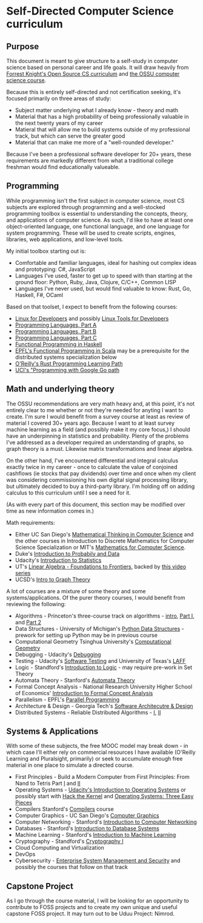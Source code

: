 # Self-Directed Computer Science curriculum

## Purpose

This document is meant to give structure to a self-study in computer science based on personal career and life goals. It will draw heavily
from [Forrest Knight's Open Source CS curriculum](https://github.com/jake-bladt/open-source-cs) and 
[the OSSU computer science course](https://github.com/jake-bladt/computer-science).

Because this is entirely self-directed and not certification seeking, it's focused primarily on three areas of study:

* Subject matter underlying what I already know - theory and math
* Material that has a high probability of being professionally valuable in the next twenty years of my career
* Matieral that will allow me to build systems outside of my professional track, but which can serve the greater good
* Material that can make me more of a "well-rounded developer."

Because I've been a professional software developer for 20+ years, these requirements are markedly different from what a traditional college freshman would find educationally valueable.

## Programming

While programming isn't the first subject in computer science, most CS subjects are explored through programming and a well-stocked programming toolbox is essential to understanding the concepts, theory, and applications of computer science. As such, I'd like to have at least one object-oriented language, one functional language, and one language for system programming. These will be used to create scripts, engines, libraries, web applications, and low-level tools.

My initial toolbox starting out is:

* Comfortable and familiar languages, ideal for hashing out complex ideas and prototyping: C#, JavaScript
* Languages I've used, faster to get up to speed with than starting at the ground floor: Python, Ruby, Java, Clojure, C/C++, Common LISP
* Languages I've never used, but would find valuable to know: Rust, Go, Haskell, F#, OCaml

Based on that toolset, I expect to benefit from the following courses:

* [Linux for Developers](https://www.coursera.org/learn/linux-for-developers) and possibly [Linux Tools for Developers](https://www.coursera.org/learn/linux-tools-for-developers)
* [Programming Languages, Part A](https://www.coursera.org/learn/programming-languages)
* [Programming Languages, Part B](https://www.coursera.org/learn/programming-languages-part-b)
* [Programming Languages, Part C](https://www.coursera.org/learn/programming-languages-part-c)
* [Functional Programming in Haskell](https://www.futurelearn.com/courses/functional-programming-haskell)
* [EPFL's Functional Programming in Scala](https://www.coursera.org/learn/progfun1) may be a prerequisite for the distributed systems specialization below
* [O'Reilly's Rust Programming Learning Path](https://learning.oreilly.com/learning-paths/learning-path-learn/9781789809398/)
* [UCI's "Programming with Google Go path](https://www.coursera.org/specializations/google-golang)

## Math and underlying theory

The OSSU recommendations are very math heavy and, at this point, it's not entirely clear to me whether or not they're needed for anyting I want to create. I'm sure I would benefit from a survey course at least as review of material I covered 30+ years ago. Because I want to at least survey machine learning as a field (and possibly make it my core focus,) I should have an underpinning in statistics and probability. Plenty of the problems I've addressed as a developer required an understanding of graphs, so graph theory is a must. Likewise matrix transformations and linear algebra.

On the other hand, I've encountered differential and integral calculus exactly twice in my career - once to calculate the value of conjoined cashflows (ie stocks that pay dividends) over time and once when my client was considering commissioning his own digital signal processing library, but ultimately decided to buy a third-party library. I'm holding off on adding calculus to this curriculum until I see a need for it.

(As with every part of this document, this section may be modified over time as new information comes in.)

Math requirements:

* Either UC San Diego's [Mathematical Thinking in Computer Science](https://www.coursera.org/learn/what-is-a-proof) and the other courses in Introduction to Discrete Mathematics for Computer Science Specialization or MIT's [Mathematics for Computer Science](https://ocw.mit.edu/courses/electrical-engineering-and-computer-science/6-042j-mathematics-for-computer-science-spring-2015/index.htm).
* Duke's [Introduction to Probabily and Data](https://www.coursera.org/learn/probability-intro)
* Udacity's [Introduction to Statistics](https://www.udacity.com/course/intro-to-statistics--st101)
* UT's [Linear Algebra - Foundations to Frontiers](https://www.edx.org/course/linear-algebra-foundations-to-frontiers), backed by [this video series](https://www.youtube.com/playlist?list=PLZHQObOWTQDPD3MizzM2xVFitgF8hE_ab)
* UCSD's [Intro to Graph Theory](https://www.coursera.org/learn/graphs)

A lot of courses are a mixture of some theory and some systems/applications. Of the purer theory courses, I would benefit from reviewing the following:

* Algorithms - Princeton's three-course track on algorithms - [intro](https://www.classcentral.com/course/coursera-computer-science-algorithms-theory-and-machines-10671), [Part I](https://lagunita.stanford.edu/courses/course-v1:Engineering+Algorithms1+SelfPaced/about), and [Part 2](https://lagunita.stanford.edu/courses/course-v1:Engineering+Algorithms2+SelfPaced/about)
* Data Structures - University of Michigan's [Python Data Structures](https://www.coursera.org/learn/python-data) - prework for setting up Python may be in previous course
* Computational Geometry Tsinghua University's [Computational Geometry](https://www.edx.org/course/ji-suan-ji-he--computational-geometry)
* Debugging - Udacity's [Debugging](https://www.udacity.com/course/software-debugging--cs259)
* Testing - Udacity's [Software Testing](https://www.udacity.com/course/software-testing--cs258) and University of Texas's [LAFF](https://www.edx.org/course/laff-on-programming-for-correctness)
* Logic - Standford's [Introduction to Logic](https://www.coursera.org/learn/logic-introduction) - may require pre-work in Set Theory
* Automata Theory - Stanford's [Automata Theory](https://lagunita.stanford.edu/courses/course-v1:ComputerScience+Automata+SelfPaced/about)
* Formal Concept Analysis - National Research University Higher School of Economics' [Introduction to Formal Concept Analysis](https://www.coursera.org/learn/formal-concept-analysis)
* Parallelism - EPFL's [Parallel Programming](https://www.coursera.org/learn/parprog1)
* Architecture & Design - Georgia Tech's [Software Architecutre & Design](https://www.udacity.com/course/software-architecture-design--ud821)
* Distributed Systems - Reliable Distributed Algorithms - [I](https://www.edx.org/course/reliable-distributed-algorithms-part-1-kthx-id2203-1x-0), [II](https://www.edx.org/course/reliable-distributed-algorithms-part-2-kthx-id2203-2x)

## Systems & Applications

With some of these subjects, the free MOOC model may break down - in which case I'll either rely on commercial resources I have available (O'Reilly Learning and Pluralsight, primarily) or seek to accumulate enough free material in one place to simulate a directed course.

* First Principles - Build a Modern Computer from First Principles: From Nand to Tetris Part [I](https://www.coursera.org/learn/build-a-computer) and [II](https://www.coursera.org/learn/nand2tetris2)
* Operating Systems - [Udacity's Introduction to Operating Systems](https://www.udacity.com/course/introduction-to-operating-systems--ud923) or possibly start with [Hack the Kernel](https://www.ops-class.org/) and [Operating Systems: Three Easy Pieces](http://pages.cs.wisc.edu/~remzi/OSTEP/)
* Compilers Stanford's [Compilers](https://lagunita.stanford.edu/courses/Engineering/Compilers/Fall2014/about) course
* Computer Graphics - UC San Diego's [Computer Graphics](https://www.edx.org/course/computer-graphics)
* Computer Networking - Stanford's [Introduction to Computer Networking](https://lagunita.stanford.edu/courses/Engineering/Networking-SP/SelfPaced/about)
* Databases - Stanford's [Introduction to Database Systems](https://lagunita.stanford.edu/courses/DB/2014/SelfPaced/about)
* Machine Learning - Stanford's [Introduction to Machine Learning](https://www.coursera.org/learn/machine-learning)
* Cryptography - Standford's [Cryptography I](https://www.coursera.org/learn/crypto)
* Cloud Computing and Virtualization
* DevOps
* Cybersecurity - [Enterprise System Management and Security](https://www.coursera.org/learn/enterprise-system-management-security) and possibly the courses that follow on that track

## Capstone Project

As I go through the course material, I will be looking for an opportunity to contribute to FOSS projects and to create my own unique and useful capstone FOSS project. It may turn out to be Uduu Project: Nimrod.
